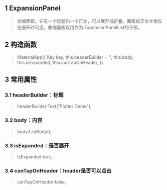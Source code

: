 ## **1 ExpansionPanel**
> 收缩面板。它有一个标题和一个正文，可以展开或折叠。面板的正文主体仅在展开时可见。收缩面板仅用作为 ExpansionPanelList的子级。

## **2 构造函数** 
> MaterialApp({
>   Key key,
>   this.headerBuilder = '', 
>   this.body,
>   this.isExpanded,
>   this.canTapOnHeader,
> }) 

## **3 常用属性** 
### **3.1 headerBuilder：标题**
> headerBuilder:Text("Flutter Demo"),

### **3.2 body：内容**
> body:ListBody(),

### **3.3 isExpanded：是否展开**
> isExpanded:true,

### **3.4 canTapOnHeader：header是否可以点击**
> canTapOnHeader:false,
